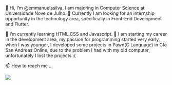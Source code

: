 👋 Hi, I’m @emmanuelssilva, I am majoring in Computer Science at Universidade Nove de Julho. 👀 Currently I am looking for an internship opportunity in the technology area, 
specifically in Front-End Development and Flutter.

🌱 I’m currently learning HTML,CSS and Javascript. 💞️ I am starting my career in the development area, my passion for programming started very early, when I was younger, 
I developed some projects in Pawn(C Language) in Gta San Andreas Online, due to the problem I had with my old computer, unfortunately I lost the projects :( 

📫 How to reach me ...

<a href="#" alt="Linkedin">
<img src="https://img.shields.io/badge/-Linkedin-0e76a8?style=flat-square&logo=Linkedin&logoColor=white&link=https://www.linkedin.com/in/emmanuelroberto" /></a>

<!---
emmanuelssilva/emmanuelssilva is a ✨ special ✨ repository because its `README.md` (this file) appears on your GitHub profile.
You can click the Preview link to take a look at your changes.
--->
